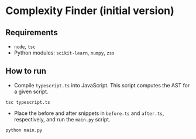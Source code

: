 # Complexity Finder (initial version)

## Requirements
- `node`, `tsc`
- Python modules: `scikit-learn`, `numpy`, `zss`

## How to run
- Compile `typescript.ts` into JavaScript. This script computes the AST for a given script.
```
tsc typescript.ts
```
- Place the before and after snippets in `before.ts` and `after.ts`, respectively, and run the `main.py` script.
```
python main.py
```
